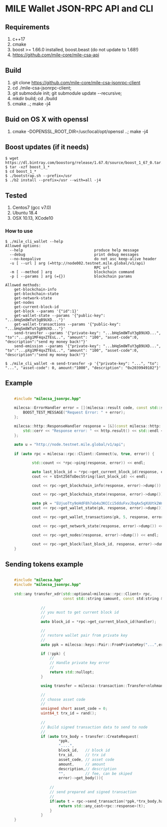# MILE Wallet JSON-RPC API and CLI  #

## Requirements
1. c++17
1. cmake
1. boost >= 1.66.0 installed, boost.beast (do not update to 1.68!)
1. https://github.com/mile-core/mile-csa-api


## Build
1. git clone https://github.com/mile-core/mile-csa-jsonrpc-client
1. cd ./mile-csa-jsonrpc-client; 
1. git submodule init; git submodule update --recursive;
1. mkdir build; cd ./build 
1. cmake ..; make -j4

## Buid on OS X with openssl
1. cmake -DOPENSSL_ROOT_DIR=/usr/local/opt/openssl ..; make -j4

## Boost updates (if it needs)

    $ wget https://dl.bintray.com/boostorg/release/1.67.0/source/boost_1_67_0.tar.gz
    $ tar -xzf boost_1_*
    $ cd boost_1_*
    $ ./bootstrap.sh --prefix=/usr
    $ ./b2 install --prefix=/usr --with=all -j4

## Tested
1. Centos7 (gcc v7.0) 
1. Ubuntu 18.4
1. OSX 10.13, XCode10


### How to use ###

```
$ ./mile_cli_wallet --help
Allowed options:
  --help                                produce help message
  --debug                               print debug messages
  --no-keepalive                        do not asc keep-alive header
  -u [ --url ] arg (=http://node002.testnet.mile.global/v1/api)
                                        RPC url
  -m [ --method ] arg                   blockchain command
  -p [ --params ] arg (={})             blockchain params

Allowed methods: 
	get-blockchain-info 
	get-blockchain-state 
	get-network-state 
	get-nodes 
	get-current-block-id 
	get-block --params '{"id":1}'
	get-wallet-state --params '{"public-key": "...bHqSm8WTuY3gB9UXD..."}' 
	get-wallet-transactions --params '{"public-key": "...bHqSm8WTuY3gB9UXD..."}' 
	send-transfer --params '{"private-key": "...bHqSm8WTuY3gB9UXD...", "to":"...pXg1MF4qxZTEsL..", "amount": "100", "asset-code":0, "description":"send my money back!"}' 
    send-emission --params '{"private-key": "...bHqSm8WTuY3gB9UXD...", "to":"...pXg1MF4qxZTEsL..", "amount": "100", "asset-code":0, "description":"send my money back!"}'
```
    $ ./mile_cli_wallet -m send-transfer -p '{"private-key": "...", "to": "...", "asset-code": 0, amount:"1000", "description": "0x2039949102"}'

## Example 

```cpp

    #include "milecsa_jsonrpc.hpp"

    milecsa::ErrorHandler error = [](milecsa::result code, const std::string &error){
        BOOST_TEST_MESSAGE("Request Error: " + error);
    };

    milecsa::http::ResponseHandler response = [&](const milecsa::http::response &http){
        std::cerr << "Response error: " << http.result() << std::endl << http << std::endl;
    };
    
    auto u = "http://node.testnet.mile.global/v1/api";
    
    if (auto rpc = milecsa::rpc::Client::Connect(u, true, error)) {

            std::count << *rpc->ping(response, error)) << endl;

            auto last_block_id = *rpc->get_current_block_id(response, error);
            cout << + UInt256ToDecString(last_block_id) << endl;

            cout << rpc->get_blockchain_info(response, error)->dump()) << endl;

            cout << rpc->get_blockchain_state(response, error)->dump()) << endl;

            auto pk = "EUjuoTty9oHdF8h7ab4u3KCCci5dduFxvJbqAx5qXUUtk2Wnx";
            cout << rpc->get_wallet_state(pk, response, error)->dump()) << endl;

            cout << rpc->get_wallet_transactions(pk, 5, response, error)->dump()) << endl;

            cout << rpc->get_network_state(response, error)->dump()) << endl;

            cout << rpc->get_nodes(response, error)->dump()) << endl;

            cout << rpc->get_block(last_block_id, response, error)->dump()) << endl;
    }
```

## Sending tokens example

```cpp

    #include "milecsa.hpp"
    #include "milecsa_jsonrpc.hpp"
    
    std::any transfer_xdr(std::optional<milecsa::rpc::Client> rpc, 
                          const std::string &amount, const std:string &description = "send my coins back!") {
                
                //
                // you must to get current block id
                //
                auto block_id = *rpc->get_current_block_id(handler);

                //
                // restore wallet pair from private key
                //
                auto ppk = milecsa::keys::Pair::FromPrivateKey("...",error);

                if (!ppk) {
                    //
                    // Handle private key error
                    //
                    return std::nullopt;
                }

                using transfer = milecsa::transaction::Transfer<nlohmann::json>;

                //
                // choose asset code 
                //
                unsigned short asset_code = 0;
                uint64_t trx_id = rand();
                
                // 
                // Build signed transaction data to send to node
                //
                if (auto trx_body = transfer::CreateRequest(
                        *ppk,
                        "....",
                        block_id,   // block id
                        trx_id,     // trx id
                        asset_code, // asset code
                        amount,     // amount
                        description,// description
                        "",         // fee, can be skiped 
                        error)->get_body()){
                    
                    //
                    // send prepared and signed transaction
                    //                   
                    if(auto t = rpc->send_transaction(*ppk,*trx_body,handler, error)){
                        return std::any_cast<rpc::response>(t);
                    }
                }
    }
```

